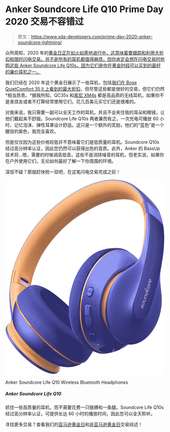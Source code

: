 # Anker Soundcore Life Q10 Prime Day 2020 交易不容错过

> 原文：<https://www.xda-developers.com/prime-day-2020-anker-soundcore-lightning/>

众所周知，2020 年的[黄金日正在如火如荼地进行中，这意味着要跟踪和利用大折扣和限时闪电交易。并不是所有的耳机都值得麻烦，但你肯定会想在闪电交易时抢购这些 Anker Soundcore Life Q10s，因为它们是你在黄金时段可以买到的最好的廉价耳机之一。](https://www.amazon.com/primeday?tag=xda-2hifgbf-20&ascsubtag=UUxdaUeUpU30202&asc_refurl=https%3A%2F%2Fwww.xda-developers.com%2Fprime-day-2020-anker-soundcore-lightning%2F&asc_campaign=Short-Term)

我们已经在 2020 年这个黄金日展示了一些耳机，包括[我们在 Bose QuietComfort 35 II 上看到的最大折扣](https://www.xda-developers.com/prime-day-2020-bose-qc35-ii/)，但尽管这些都是很好的交易，但它们仍然*相当昂贵。*据我所知，QC35s 和[索尼 XM4s](https://www.amazon.com/Sony-WH-1000XM4-Canceling-Headphones-Phone-Call/dp/B08G43MX9G?tag=xda-2hifgbf-20&ascsubtag=UUxdaUeUpU30202&asc_refurl=https%3A%2F%2Fwww.xda-developers.com%2Fprime-day-2020-anker-soundcore-lightning%2F&asc_campaign=Short-Term) 都是高品质的无线耳机，如果你不是发烧友或者不打算经常使用它们，花几百美元买它们还是很难的。

对我来说，我只需要一副可以全天工作的耳机，并且不会夹住我的耳朵和眼镜，让他们戴起来不舒服。Soundcore Life Q10s 两者兼而有之，一次充电可播放 60 小时，记忆泡沫、弹性耳罩设计舒适。这只是一个额外的奖励，他们的“蓝色”是一个醒目的紫色，我完全喜欢。

但是仅仅因为这些价格较低并不意味着它们是低质量的耳机。Soundcore Q10s 经过高分辨率认证，因此您仍然可以获得出色的音质。此外，Anker 的 BassUp 技术将...嗯，需要的时候调高低音。这些不是消除噪音的耳机，但老实说，如果你在户外使用它们，无论如何最好了解一下你周围的环境。

深信不疑？那就赶快抢一双吧，在这笔闪电交易完成之前！

 <picture>![Grab some quality headphones without it costing an arm and a leg with this Lightning Deal. The Soundcore Life Q10s are Hi-Res certified and provide up to 60 hours of playtime, so you're able to listen all day.](img/c57809a66da982ea46710ce61ee69223.png)</picture> 

Anker Soundcore Life Q10 Wireless Bluetooth Headphones

##### Anker Soundcore Life Q10

抓住一些高质量的耳机，而不需要花费一只胳膊和一条腿。Soundcore Life Q10s 经过高分辨率认证，可提供长达 60 小时的播放时间，因此您可以全天聆听。

寻找更多交易？查看我们的[亚马逊黄金日](https://www.xda-developers.com/top-10-amazon-prime-day-2020-deals/)和[非亚马逊黄金日](https://www.xda-developers.com/10-non-amazon-prime-day-deals/)交易综述！